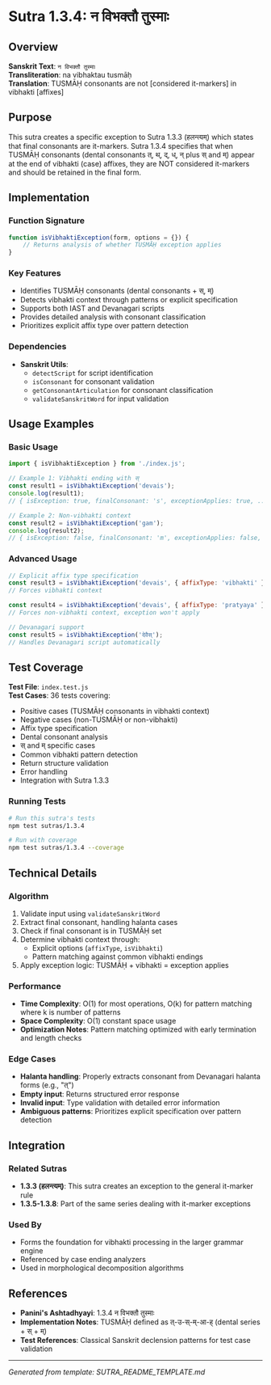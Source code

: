 # Sutra 1.3.4: न विभक्तौ तुस्माः

## Overview

**Sanskrit Text**: `न विभक्तौ तुस्माः`  
**Transliteration**: na vibhaktau tusmāḥ  
**Translation**: TUSMĀḤ consonants are not [considered it-markers] in vibhakti [affixes]

## Purpose

This sutra creates a specific exception to Sutra 1.3.3 (हलन्त्यम्) which states that final consonants are it-markers. Sutra 1.3.4 specifies that when TUSMĀḤ consonants (dental consonants त्, थ्, द्, ध्, न् plus स् and म्) appear at the end of vibhakti (case) affixes, they are NOT considered it-markers and should be retained in the final form.

## Implementation

### Function Signature
```javascript
function isVibhaktiException(form, options = {}) {
    // Returns analysis of whether TUSMĀḤ exception applies
}
```

### Key Features
- Identifies TUSMĀḤ consonants (dental consonants + स्, म्)
- Detects vibhakti context through patterns or explicit specification
- Supports both IAST and Devanagari scripts
- Provides detailed analysis with consonant classification
- Prioritizes explicit affix type over pattern detection

### Dependencies
- **Sanskrit Utils**: 
  - `detectScript` for script identification
  - `isConsonant` for consonant validation
  - `getConsonantArticulation` for consonant classification
  - `validateSanskritWord` for input validation

## Usage Examples

### Basic Usage
```javascript
import { isVibhaktiException } from './index.js';

// Example 1: Vibhakti ending with स्
const result1 = isVibhaktiException('devais');
console.log(result1); 
// { isException: true, finalConsonant: 's', exceptionApplies: true, ... }

// Example 2: Non-vibhakti context
const result2 = isVibhaktiException('gam');
console.log(result2); 
// { isException: false, finalConsonant: 'm', exceptionApplies: false, ... }
```

### Advanced Usage
```javascript
// Explicit affix type specification
const result3 = isVibhaktiException('devais', { affixType: 'vibhakti' });
// Forces vibhakti context

const result4 = isVibhaktiException('devais', { affixType: 'pratyaya' });
// Forces non-vibhakti context, exception won't apply

// Devanagari support
const result5 = isVibhaktiException('देवैस्');
// Handles Devanagari script automatically
```

## Test Coverage

**Test File**: `index.test.js`  
**Test Cases**: 36 tests covering:
- Positive cases (TUSMĀḤ consonants in vibhakti context)
- Negative cases (non-TUSMĀḤ or non-vibhakti)
- Affix type specification
- Dental consonant analysis
- स् and म् specific cases
- Common vibhakti pattern detection
- Return structure validation
- Error handling
- Integration with Sutra 1.3.3

### Running Tests
```bash
# Run this sutra's tests
npm test sutras/1.3.4

# Run with coverage
npm test sutras/1.3.4 --coverage
```

## Technical Details

### Algorithm
1. Validate input using `validateSanskritWord`
2. Extract final consonant, handling halanta cases
3. Check if final consonant is in TUSMĀḤ set
4. Determine vibhakti context through:
   - Explicit options (`affixType`, `isVibhakti`)
   - Pattern matching against common vibhakti endings
5. Apply exception logic: TUSMĀḤ + vibhakti = exception applies

### Performance
- **Time Complexity**: O(1) for most operations, O(k) for pattern matching where k is number of patterns
- **Space Complexity**: O(1) constant space usage
- **Optimization Notes**: Pattern matching optimized with early termination and length checks

### Edge Cases
- **Halanta handling**: Properly extracts consonant from Devanagari halanta forms (e.g., "त्")
- **Empty input**: Returns structured error response
- **Invalid input**: Type validation with detailed error information
- **Ambiguous patterns**: Prioritizes explicit specification over pattern detection

## Integration

### Related Sutras
- **1.3.3 (हलन्त्यम्)**: This sutra creates an exception to the general it-marker rule
- **1.3.5-1.3.8**: Part of the same series dealing with it-marker exceptions

### Used By
- Forms the foundation for vibhakti processing in the larger grammar engine
- Referenced by case ending analyzers
- Used in morphological decomposition algorithms

## References

- **Panini's Ashtadhyayi**: 1.3.4 न विभक्तौ तुस्माः
- **Implementation Notes**: TUSMĀḤ defined as त्-उ-स्-म्-आ-ह् (dental series + स् + म्)
- **Test References**: Classical Sanskrit declension patterns for test case validation

---

*Generated from template: SUTRA_README_TEMPLATE.md*
